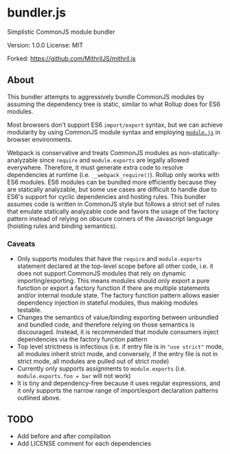 # bundler.js

Simplistic CommonJS module bundler

Version: 1.0.0
License: MIT

Forked: https://github.com/MithrilJS/mithril.js

## About

This bundler attempts to aggressively bundle CommonJS modules by assuming the dependency tree is static, similar to what Rollup does for ES6 modules.

Most browsers don't support ES6 `import/export` syntax, but we can achieve modularity by using CommonJS module syntax and employing [`module.js`](../module/README.md) in browser environments.

Webpack is conservative and treats CommonJS modules as non-statically-analyzable since `require` and `module.exports` are legally allowed everywhere. Therefore, it must generate extra code to resolve dependencies at runtime (i.e. `__webpack_require()`). Rollup only works with ES6 modules. ES6 modules can be bundled more efficiently because they are statically analyzable, but some use cases are difficult to handle due to ES6's support for cyclic dependencies and hosting rules. This bundler assumes code is written in CommonJS style but follows a strict set of rules that emulate statically analyzable code and favors the usage of the factory pattern instead of relying on obscure corners of the Javascript language (hoisting rules and binding semantics).

### Caveats

- Only supports modules that have the `require` and `module.exports` statement declared at the top-level scope before all other code, i.e. it does not support CommonJS modules that rely on dynamic importing/exporting. This means modules should only export a pure function or export a factory function if there are multiple statements and/or internal module state. The factory function pattern allows easier dependency injection in stateful modules, thus making modules testable.
- Changes the semantics of value/binding exporting between unbundled and bundled code, and therefore relying on those semantics is discouraged. Instead, it is recommended that module consumers inject dependencies via the factory function pattern
- Top level strictness is infectious (i.e. if entry file is in `"use strict"` mode, all modules inherit strict mode, and conversely, if the entry file is not in strict mode, all modules are pulled out of strict mode)
- Currently only supports assignments to `module.exports` (i.e. `module.exports.foo = bar` will not work)
- It is tiny and dependency-free because it uses regular expressions, and it only supports the narrow range of import/export declaration patterns outlined above.

## TODO
* Add before and after compilation
* Add LICENSE comment for each dependencies
